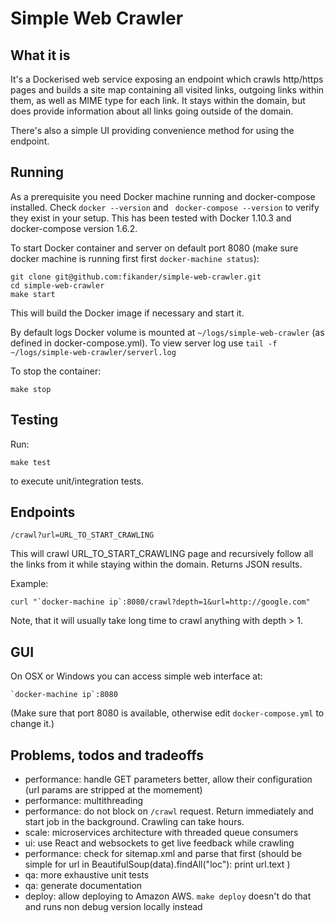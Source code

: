 
Simple Web Crawler
==================

What it is
----------

It's a Dockerised web service exposing an endpoint which crawls http/https pages and builds a site map containing all visited links, outgoing links within them, as well as MIME type for each link.
It stays within the domain, but does provide information about all links going outside of the domain.

There's also a simple UI providing convenience method for using the endpoint.


Running
-------
As a prerequisite you need Docker machine running and docker-compose installed. Check `docker --version` and ` docker-compose --version` to verify they exist in your setup. This has been tested with Docker 1.10.3 and docker-compose version 1.6.2.

To start Docker container and server on default port 8080 (make sure docker machine is running first first `docker-machine status`):

    git clone git@github.com:fikander/simple-web-crawler.git
    cd simple-web-crawler
    make start

This will build the Docker image if necessary and start it.

By default logs Docker volume is mounted at `~/logs/simple-web-crawler` (as defined in docker-compose.yml). To view server log use `tail -f ~/logs/simple-web-crawler/serverl.log`

To stop the container:

    make stop

Testing
-------

Run:

    make test

to execute unit/integration tests.


Endpoints
---------

    /crawl?url=URL_TO_START_CRAWLING

This will crawl URL_TO_START_CRAWLING page and recursively follow all the links from it while staying within the domain. Returns JSON results.

Example:

    curl "`docker-machine ip`:8080/crawl?depth=1&url=http://google.com"

Note, that it will usually take long time to crawl anything with depth > 1.

GUI
---

On OSX or Windows you can access simple web interface at:

    `docker-machine ip`:8080

(Make sure that port 8080 is available, otherwise edit `docker-compose.yml` to change it.)


Problems, todos and tradeoffs
-----------------------------

- performance: handle GET parameters better, allow their configuration (url params are stripped at the momement)
- performance: multithreading
- performance: do not block on `/crawl` request. Return immediately and start job in the background. Crawling can take hours.
- scale: microservices architecture with threaded queue consumers
- ui: use React and websockets to get live feedback while crawling
- performance: check for sitemap.xml and parse that first
(should be simple
    for url in BeautifulSoup(data).findAll("loc"):
        print url.text
)
- qa: more exhaustive unit tests
- qa: generate documentation
- deploy: allow deploying to Amazon AWS. `make deploy` doesn't do that and runs non debug version locally instead
